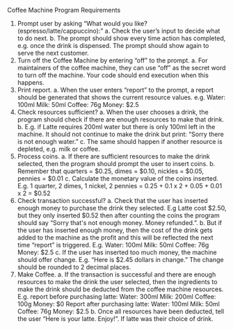 Coffee Machine Program Requirements
1. Prompt user by asking “What would you like? (espresso/latte/cappuccino):”
a. Check the user’s input to decide what to do next.
b. The prompt should show every time action has completed, e.g. once the drink is
dispensed. The prompt should show again to serve the next customer.
2. Turn off the Coffee Machine by entering “off” to the prompt.
a. For maintainers of the coffee machine, they can use “off” as the secret word to turn off
the machine. Your code should end execution when this happens.
3. Print report.
a. When the user enters “report” to the prompt, a report should be generated that shows
the current resource values. e.g.
Water: 100ml
Milk: 50ml
Coffee: 76g
Money: $2.5
4. Check resources sufficient?
a. When the user chooses a drink, the program should check if there are enough
resources to make that drink.
b. E.g. if Latte requires 200ml water but there is only 100ml left in the machine. It should
not continue to make the drink but print: “Sorry there is not enough water.”
c. The same should happen if another resource is depleted, e.g. milk or coffee.
5. Process coins.
a. If there are sufficient resources to make the drink selected, then the program should
prompt the user to insert coins.
b. Remember that quarters = $0.25, dimes = $0.10, nickles = $0.05, pennies = $0.01
c. Calculate the monetary value of the coins inserted. E.g. 1 quarter, 2 dimes, 1 nickel, 2
pennies = 0.25 + 0.1 x 2 + 0.05 + 0.01 x 2 = $0.52
6. Check transaction successful?
a. Check that the user has inserted enough money to purchase the drink they selected.
E.g Latte cost $2.50, but they only inserted $0.52 then after counting the coins the
program should say “Sorry that's not enough money. Money refunded.”.
b. But if the user has inserted enough money, then the cost of the drink gets added to the
machine as the profit and this will be reflected the next time “report” is triggered. E.g.
Water: 100ml
Milk: 50ml
Coffee: 76g
Money: $2.5
c. If the user has inserted too much money, the machine should offer change.
E.g. “Here is $2.45 dollars in change.” The change should be rounded to 2 decimal
places.
7. Make Coffee.
a. If the transaction is successful and there are enough resources to make the drink the
user selected, then the ingredients to make the drink should be deducted from the
coffee machine resources.
E.g. report before purchasing latte:
Water: 300ml
Milk: 200ml
Coffee: 100g
Money: $0
Report after purchasing latte:
Water: 100ml
Milk: 50ml
Coffee: 76g
Money: $2.5
b. Once all resources have been deducted, tell the user “Here is your latte. Enjoy!”. If
latte was their choice of drink.
